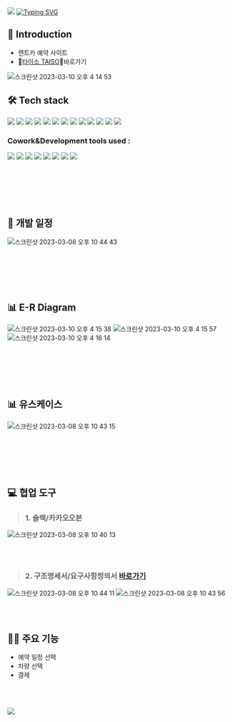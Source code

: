 <img src="https://capsule-render.vercel.app/api?type=waving&color=007bff&height=150&section=header" />

<a href="https://git.io/typing-svg">
<img src="https://readme-typing-svg.demolab.com?font=Fira+Code&weight=600&size=30&pause=1000&color=007bff&center=true&width=900&lines=SemiProject_TAISO" alt="Typing SVG" />
</a>

## 📢 Introduction
- 렌트카 예약 사이트 
- 🚙[타이소 TAISO](http://itwillbs2.cafe24.com/project_taiso/ReservationMain.rez)🚙바로가기

![스크린샷 2023-03-10 오후 4 14 53](https://user-images.githubusercontent.com/104381321/224248968-c13b668f-ff66-4307-a73f-04ddb18a0d48.png)



## 🛠 Tech stack
<img src="https://img.shields.io/badge/-Spring Framework-6DB33F?style=flat-plastic&logo=Spring&logoColor=white"/>   <img src="https://img.shields.io/badge/-MyBatis-191A1B?style=flat-plastic&logo=MyBatis&logoColor=white"/>   <img src="https://img.shields.io/badge/-Maven-C71A36?style=flat-plastic&logo=Apache Maven&logoColor=white"/>   <img src="https://img.shields.io/badge/-JavaScript-F7DF1E?style=flat-plastic&logo=JavaScript&logoColor=white"/>   <img src="https://img.shields.io/badge/-jQuery-0769AD?style=flat-plastic&logo=jQuery&logoColor=white"/>   <img src="https://img.shields.io/badge/-API-F575C6?style=flat-plastic&logo=API&logoColor=white"/>   <img src="https://img.shields.io/badge/-AJAX-37D1CB?style=flat-plastic&logo=AJAX&logoColor=white"/>   <img src="https://img.shields.io/badge/-MySQL-4479A1?style=flat-plastic&logo=MySQL&logoColor=white"/>   <img src="https://img.shields.io/badge/-CSS-F59C54?style=flat-plastic&logo=CSS3&logoColor=white"/>   <img src="https://img.shields.io/badge/-SCSS-CD6799?style=flat-plastic&logo=SCSS&logoColor=white"/>   <img src="https://img.shields.io/badge/-HTML-E34F26?style=flat-plastic&logo=HTML5&logoColor=white"/>   <img src="https://img.shields.io/badge/-Bootstrap-7952B3?style=flat-plastic&logo=Bootstrap&logoColor=white"/>   <img src="https://img.shields.io/badge/-ApachetTomcat9.0-D22128?style=flat-plastic&logo=Apache&logoColor=white"/>   




### Cowork&Development tools used : 
<img src="https://img.shields.io/badge/STS-6DB33F?style=flat-plastic&logo=Spring&logoColor=white"/>   <img src="https://img.shields.io/badge/KakaoOven-FFCD00?style=flat-plastic&logo=Kakao&logoColor=white"/>   <img src="https://img.shields.io/badge/ERDcloud-937BF2?style=flat-plastic&logo=ERDcloud&logoColor=white"/>   <img src="https://img.shields.io/badge/Git-F05032?style=flat-plastic&logo=Git&logoColor=white"/>   <img src="https://img.shields.io/badge/GitHub-181717?style=flat-plastic&logo=GitHub&logoColor=white"/>   <img src="https://img.shields.io/badge/Google Sheets-34A853?style=flat-plastic&logo=Google Sheets&logoColor=white"/>   <img src="https://img.shields.io/badge/Slack-4A154B?style=flat-plastic&logo=Slack&logoColor=white"/>   <img src="https://img.shields.io/badge/Google Meet-00897B?style=flat-plastic&logo=Google Meet&logoColor=white"/>   

### 　　　
### 　

## 📅 개발 일정
![스크린샷 2023-03-08 오후 10 44 43](https://user-images.githubusercontent.com/104381321/224247830-572c0ff8-62db-4974-9191-399940e7732a.png)

### 　　　
### 　　　

## 📊 E-R Diagram

![스크린샷 2023-03-10 오후 4 15 38](https://user-images.githubusercontent.com/104381321/224249042-e463dbc5-14ae-4ed5-b83a-b72d85ecf625.png)
![스크린샷 2023-03-10 오후 4 15 57](https://user-images.githubusercontent.com/104381321/224249036-db351b09-f257-4e00-ad68-c1791dd80b23.png)
![스크린샷 2023-03-10 오후 4 16 14](https://user-images.githubusercontent.com/104381321/224249030-80f4745c-d61e-4f40-83a2-96aa9d3e4ec4.png)


### 　　
### 　　　　　

## 📊 유스케이스
![스크린샷 2023-03-08 오후 10 43 15](https://user-images.githubusercontent.com/104381321/224248059-f305ed8f-0ad5-4cd7-905e-3fd02ce9355a.png)

### 　　
### 　　

## 💻 협업 도구　
> ### 1. 슬랙/카카오오븐
![스크린샷 2023-03-08 오후 10 40 13](https://user-images.githubusercontent.com/104381321/224249355-ca6cd5ac-f9f2-4e46-9b5e-41688f262d26.png)
### 　
> ### 2. 구조명세서/요구사항정의서 [바로가기](https://docs.google.com/spreadsheets/d/1QtAqQH0A_m7-ze3XhSkfsWuaNlpo1l9SFScPLc-R-X4/edit#gid=554889087)
![스크린샷 2023-03-08 오후 10 44 11](https://user-images.githubusercontent.com/104381321/224250024-8a03ed6a-c293-4da9-91b0-00373d13da57.png)
![스크린샷 2023-03-08 오후 10 43 56](https://user-images.githubusercontent.com/104381321/224249626-71aec460-c1c6-4048-a79d-14554db5d4bc.png)
###
### 　　　　

## 👩‍💻 주요 기능 
- 예약 일정 선택
- 차량 선택
- 결제

### 　　

<img src="https://capsule-render.vercel.app/api?type=waving&color=007bff&height=150&section=footer" />
